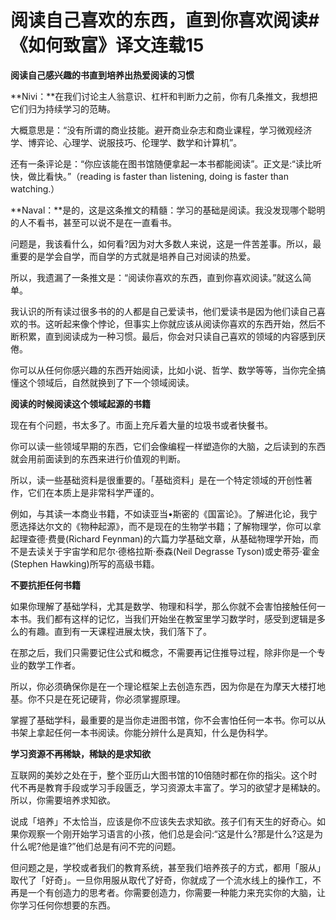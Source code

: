 # 阅读自己喜欢的东西，直到你喜欢阅读#《如何致富》译文连载15

**阅读自己感兴趣的书直到培养出热爱阅读的习惯**

**Nivi：**在我们讨论主人翁意识、杠杆和判断力之前，你有几条推文，我想把它们归为持续学习的范畴。

大概意思是：“没有所谓的商业技能。避开商业杂志和商业课程，学习微观经济学、博弈论、心理学、说服技巧、伦理学、数学和计算机”。

还有一条评论是：“你应该能在图书馆随便拿起一本书都能阅读”。正文是:“读比听快，做比看快。”（reading is faster than listening, doing is faster than watching.）

**Naval：**是的，这是这条推文的精髓：学习的基础是阅读。我没发现哪个聪明的人不看书，甚至可以说不是在一直看书。

问题是，我该看什么，如何看?因为对大多数人来说，这是一件苦差事。所以，最重要的是学会自学，而自学的方式就是培养自己对阅读的热爱。

所以，我遗漏了一条推文是：“阅读你喜欢的东西，直到你喜欢阅读。”就这么简单。

我认识的所有读过很多书的的人都是自己爱读书，他们爱读书是因为他们读自己喜欢的书。这听起来像个悖论，但事实上你就应该从阅读你喜欢的东西开始，然后不断积累，直到阅读成为一种习惯。最后，你会对只读自己喜欢的领域的内容感到厌倦。

你可以从任何你感兴趣的东西开始阅读，比如小说、哲学、数学等等，当你完全搞懂这个领域后，自然就换到了下一个领域阅读。

**阅读的时候阅读这个领域起源的书籍**

现在有个问题，书太多了。市面上充斥着大量的垃圾书或者快餐书。

你可以读一些领域早期的东西，它们会像编程一样塑造你的大脑，之后读到的东西就会用前面读到的东西来进行价值观的判断。

所以，读一些基础资料是很重要的。「基础资料」是在一个特定领域的开创性著作，它们在本质上是非常科学严谨的。

例如，与其读一本商业书籍，不如读亚当•斯密的《国富论》。了解进化论，我宁愿选择达尔文的《物种起源》，而不是现在的生物学书籍；了解物理学，你可以拿起理查德·费曼(Richard Feynman)的六篇力学基础文章，从基础物理学开始，而不是去读关于宇宙学和尼尔·德格拉斯·泰森(Neil Degrasse Tyson)或史蒂芬·霍金(Stephen Hawking)所写的高级书籍。

**不要抗拒任何书籍**

如果你理解了基础学科，尤其是数学、物理和科学，那么你就不会害怕接触任何一本书。我们都有这样的记忆，当我们开始坐在教室里学习数学时，感受到逻辑是多么的有趣。直到有一天课程进展太快，我们落下了。

在那之后，我们只需要记住公式和概念，不需要再记住推导过程，除非你是一个专业的数学工作者。

所以，你必须确保你是在一个理论框架上去创造东西，因为你是在为摩天大楼打地基。你不只是在死记硬背，你必须掌握原理。

掌握了基础学科，最重要的是当你走进图书馆，你不会害怕任何一本书。你可以从书架上拿起任何一本书阅读。你能分辨什么是真知，什么是伪科学。

**学习资源不再稀缺，稀缺的是求知欲**

互联网的美妙之处在于，整个亚历山大图书馆的10倍随时都在你的指尖。这个时代不再是教育手段或学习手段匮乏，学习资源太丰富了。学习的欲望才是稀缺的。所以，你需要培养求知欲。

说成「培养」不太恰当，应该是你不应该失去求知欲。孩子们有天生的好奇心。如果你观察一个刚开始学习语言的小孩，他们总是会问:“这是什么?那是什么?这是为什么呢?他是谁?”他们总是有问不完的问题。

但问题之是，学校或者我们的教育系统，甚至我们培养孩子的方式，都用「服从」取代了「好奇」。一旦你用服从取代了好奇，你就成了一个流水线上的操作工，不再是一个有创造力的思考者。你需要创造力，你需要一种能力来充实你的大脑，让你学习任何你想要的东西。